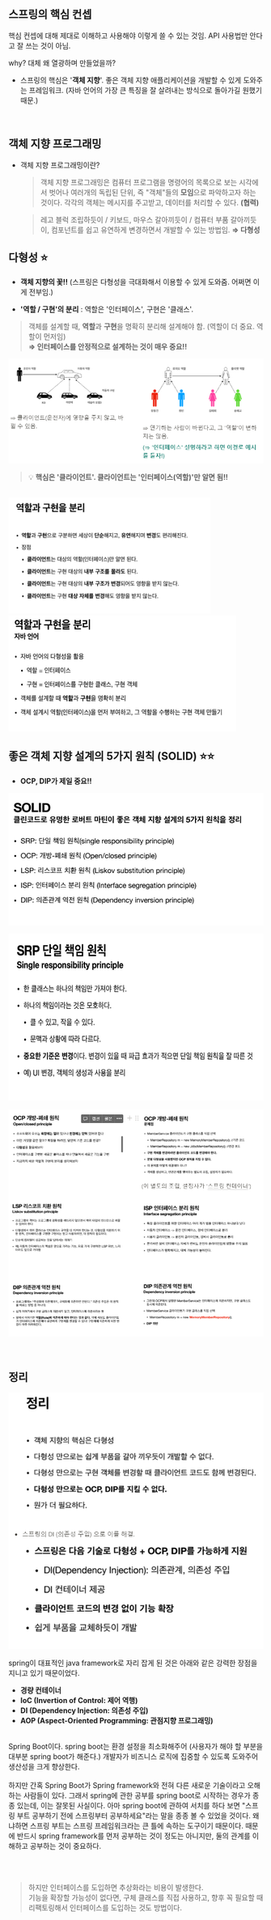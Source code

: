 ## 스프링의 핵심 컨셉

핵심 컨셉에 대해 제대로 이해하고 사용해야 이렇게 쓸 수 있는 것임. API 사용법만 안다고 잘 쓰는 것이 아님.

why? 대체 왜 열광하며 만들었을까?

- 스프링의 핵심은 '**객체 지향**'. 좋은 객체 지향 애플리케이션을 개발할 수 있게 도와주는 프레임워크. (자바 언어의 가장 큰 특징을 잘 살려내는 방식으로 돌아가길 원했기 때문.)

<br>

## 객체 지향 프로그래밍

- 객체 지향 프로그래밍이란?

  > 객체 지향 프로그래밍은 컴퓨터 프로그램을 명령어의 목록으로 보는 시각에서 벗어나 여러개의 독립된 단위, 즉 "객체"들의 **모임**으로 파악하고자 하는 것이다. 각각의 객체는 메시지를 주고받고, 데이터를 처리할 수 있다. **(협력)**

  > 레고 블럭 조립하듯이 / 키보드, 마우스 갈아끼듯이 / 컴퓨터 부품 갈아끼듯이, 컴포넌트를 쉽고 유연하게 변경하면서 개발할 수 있는 방법임. **⇒ 다형성**

## 다형성 ⭐

- **객체 지향의 꽃!!** (스프링은 다형성을 극대화해서 이용할 수 있게 도와줌. 어쩌면 이게 전부임.)

- **'역할 / 구현'의 분리** : 역할은 '인터페이스', 구현은 '클래스'.

> 객체를 설계할 때, **역할**과 **구현**을 명확히 분리해 설계해야 함. (역할이 더 중요. 역할이 먼저임) <br> **⇒ 인터페이스를 안정적으로 설계하는 것이 매우 중요!!**

![1](imgs/1.png)

> 💡 **핵심은 '클라이언트'. 클라이언트는 '인터페이스(역할)'만 알면 됨!!**

<br>

<img src="imgs/역할구현분리.png" width="400px" height="230px" />
<img src="imgs/역할구현분리2.png" width="450px" height="230px" />

<br>

## 좋은 객체 지향 설계의 5가지 원칙 (SOLID) ⭐⭐

- **OCP, DIP가 제일 중요!!**

![SOLID](imgs/SOLID.png)

<img src="imgs/SRP.png" width="600" height="330">

![SOLID각각](imgs/SOLID각각.png)

<br>

## 정리

![SOLID정리](imgs/SOLID정리.png)

spring이 대표적인 java framework로 자리 잡게 된 것은 아래와 같은 강력한 장점을 지니고 있기 때문이었다.

- **경량 컨테이너**
- **IoC (Invertion of Control: 제어 역행)**
- **DI (Dependency Injection: 의존성 주입)**
- **AOP (Aspect-Oriented Programming: 관점지향 프로그래밍)**

<br>
Spring Boot이다. spring boot는 환경 설정을 최소화해주어 (사용자가 해야 할 부분을 대부분 spring boot가 해준다.) 개발자가 비즈니스 로직에 집중할 수 있도록 도와주어 생산성을 크게 향상한다.
<br><br>
하지만 간혹 Spring Boot가 Spring framework와 전혀 다른 새로운 기술이라고 오해하는 사람들이 있다. 그래서 spring에 관한 공부를 spring boot로 시작하는 경우가 종종 있는데, 이는 잘못된 사실이다. 아마 spring boot에 관하여 서치를 하다 보면 "스프링 부트 공부하기 전에 스프링부터 공부하세요"라는 말을 종종 볼 수 있었을 것이다. 왜냐하면 스프링 부트는 스프링 프레임워크라는 큰 틀에 속하는 도구이기 때문이다. 때문에 반드시 spring framework를 먼저 공부하는 것이 정도는 아니지만, 둘의 관계를 이해하고 공부하는 것이 중요하다.

<br><br>

> 하지만 인터페이스를 도입하면 추상화라는 비용이 발생한다. <br> 기능을 확장할 가능성이 없다면, 구체 클래스를 직접 사용하고, 향후 꼭 필요할 때 리팩토링해서 인터페이스를 도입하는 것도 방법이다.

